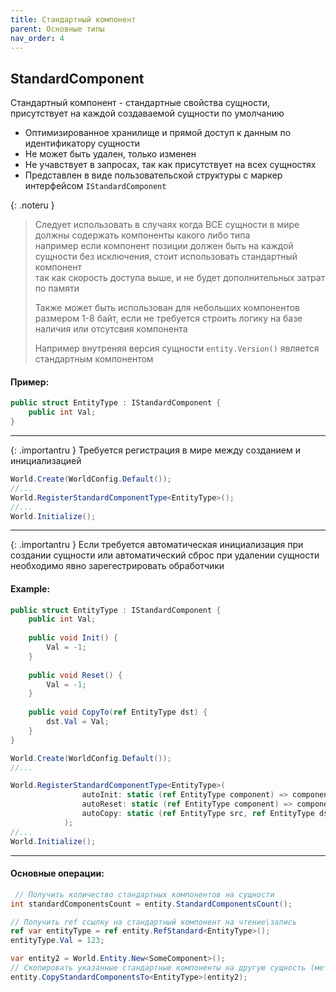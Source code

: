 ```yaml
---
title: Стандартный компонент
parent: Основные типы
nav_order: 4
---
```


## StandardComponent
Стандартный компонент - стандартные свойства сущности, присутствует на каждой создаваемой сущности по умолчанию
- Оптимизированное хранилище и прямой доступ к данным по идентификатору сущности
- Не может быть удален, только изменен
- Не учавствует в запросах, так как присутствует на всех сущностях
- Представлен в виде пользовательской структуры с маркер интерфейсом `IStandardComponent`

{: .noteru }
> Следует использовать в случаях когда ВСЕ сущности в мире должны содержать компоненты какого либо типа  
> например если компонент позиции должен быть на каждой сущности без исключения, стоит использовать стандартный компонент  
> так как скорость доступа выше, и не будет дополнительных затрат по памяти
>
> Также может быть использован для небольших компонентов размером 1-8 байт, если не требуется строить логику на базе наличия или отсутсвия компонента
>
> Например внутреняя версия сущности `entity.Version()` является стандартным компонентом

#### Пример:
```c#
public struct EntityType : IStandardComponent {
    public int Val;
}
```
___

{: .importantru }
Требуется регистрация в мире между созданием и инициализацией

```c#
World.Create(WorldConfig.Default());
//...
World.RegisterStandardComponentType<EntityType>();
//...
World.Initialize();
```
___

{: .importantru }
Если требуется автоматическая инициализация при создании сущности или автоматический сброс при удалении сущности  
необходимо явно зарегестрировать обработчики

#### Example:
```c#
public struct EntityType : IStandardComponent {
    public int Val;
    
    public void Init() {
        Val = -1;
    }
    
    public void Reset() {
        Val = -1;
    }
    
    public void CopyTo(ref EntityType dst) {
        dst.Val = Val;
    }
}

World.Create(WorldConfig.Default());
//...

World.RegisterStandardComponentType<EntityType>(
                autoInit: static (ref EntityType component) => component.Init(), // При создании сущности будет вызвана данная функция 
                autoReset: static (ref EntityType component) => component.Reset(), // При уничтожении сущности будет вызвана данная функция  
                autoCopy: static (ref EntityType src, ref EntityType dst) => src.CopyTo(ref dst), // При копировании стандартных компонентов будет вызвана данная сущности вместо простого копирования
            );
//...
World.Initialize();
```
___

#### Основные операции:
```c#
 // Получить количество стандартных компонентов на сущности
int standardComponentsCount = entity.StandardComponentsCount();

// Получить ref ссылку на стандартный компонент на чтение\запись
ref var entityType = ref entity.RefStandard<EntityType>();
entityType.Val = 123;

var entity2 = World.Entity.New<SomeComponent>();
// Скопировать указанные стандартные компоненты на другую сущность (методы перегрузки от 1-5 компонентов)
entity.CopyStandardComponentsTo<EntityType>(entity2);
```